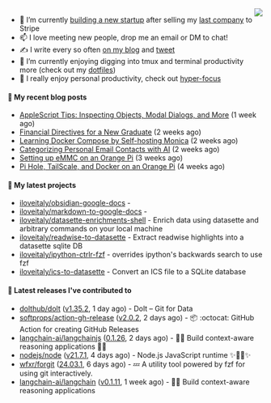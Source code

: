 <img align="right" src="https://github-readme-stats.vercel.app/api?username=iloveitaly&show_icons=true&text_color=718096&hide_title=true"/>

- 🔭 I’m currently [building a new startup](https://mikebian.co/bye-stripe-on-to-the-next-adventure/) after selling my [last company](https://suitesync.io) to Stripe
- 📫 I love meeting new people, drop me an email or DM to chat!
- ✍️ I write every so often [on my blog](http://mikebian.co/) and [tweet](https://twitter.com/mike_bianco)
- 🌱 I’m currently enjoying digging into tmux and terminal productivity more (check out my [dotfiles](https://github.com/iloveitaly/dotfiles))
- 💬 I really enjoy personal productivity, check out [hyper-focus](https://github.com/iloveitaly/hyper-focus)

#### 📜 My recent blog posts


- [AppleScript Tips: Inspecting Objects, Modal Dialogs, and More](https://mikebian.co/applescript-tips-inspecting-objects-modal-dialogs-and-more/) (1 week ago)
- [Financial Directives for a New Graduate](https://mikebian.co/financial-directives-for-a-new-graduate/) (2 weeks ago)
- [Learning Docker Compose by Self-hosting Monica](https://mikebian.co/learning-docker-compose-by-self-hosting-monica/) (2 weeks ago)
- [Categorizing Personal Email Contacts with AI](https://mikebian.co/categorizing-personal-email-contacts-with-ai/) (2 weeks ago)
- [Setting up eMMC on an Orange Pi](https://mikebian.co/setting-up-emmc-on-an-orange-pi/) (3 weeks ago)
- [Pi Hole, TailScale, and Docker on an Orange Pi](https://mikebian.co/pi-hole-tailscale-and-docker-on-an-orange-pi/) (4 weeks ago)

#### 🌱 My latest projects


- [iloveitaly/obsidian-google-docs](https://github.com/iloveitaly/obsidian-google-docs) - 
- [iloveitaly/markdown-to-google-docs](https://github.com/iloveitaly/markdown-to-google-docs) - 
- [iloveitaly/datasette-enrichments-shell](https://github.com/iloveitaly/datasette-enrichments-shell) - Enrich data using datasette and arbitrary commands on your local machine
- [iloveitaly/readwise-to-datasette](https://github.com/iloveitaly/readwise-to-datasette) - Extract readwise highlights into a datasette sqlite DB
- [iloveitaly/ipython-ctrlr-fzf](https://github.com/iloveitaly/ipython-ctrlr-fzf) - overrides ipython&#39;s backwards search to use fzf
- [iloveitaly/ics-to-datasette](https://github.com/iloveitaly/ics-to-datasette) - Convert an ICS file to a SQLite database

#### 🔭 Latest releases I've contributed to


- [dolthub/dolt](https://github.com/dolthub/dolt) ([v1.35.2](https://github.com/dolthub/dolt/releases/tag/v1.35.2), 1 day ago) - Dolt – Git for Data
- [softprops/action-gh-release](https://github.com/softprops/action-gh-release) ([v2.0.2](https://github.com/softprops/action-gh-release/releases/tag/v2.0.2), 2 days ago) - 📦 :octocat: GitHub Action for creating GitHub Releases
- [langchain-ai/langchainjs](https://github.com/langchain-ai/langchainjs) ([0.1.26](https://github.com/langchain-ai/langchainjs/releases/tag/0.1.26), 2 days ago) - 🦜🔗 Build context-aware reasoning applications 🦜🔗
- [nodejs/node](https://github.com/nodejs/node) ([v21.7.1](https://github.com/nodejs/node/releases/tag/v21.7.1), 4 days ago) - Node.js JavaScript runtime ✨🐢🚀✨
- [wfxr/forgit](https://github.com/wfxr/forgit) ([24.03.1](https://github.com/wfxr/forgit/releases/tag/24.03.1), 6 days ago) - :zzz: A utility tool powered by fzf for using git interactively.
- [langchain-ai/langchain](https://github.com/langchain-ai/langchain) ([v0.1.11](https://github.com/langchain-ai/langchain/releases/tag/v0.1.11), 1 week ago) - 🦜🔗 Build context-aware reasoning applications
